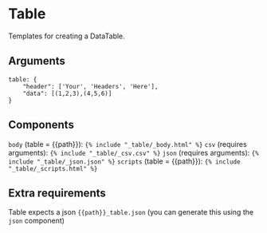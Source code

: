 # Table

Templates for creating a DataTable.

## Arguments

```
table: {
	"header": ['Your', 'Headers', 'Here'],
	"data": [(1,2,3),(4,5,6)]
}
```

## Components

`body` (table = {{path}}): `{% include "_table/_body.html" %}`
`csv` (requires arguments): `{% include "_table/_csv.csv" %}`
`json` (requires arguments): `{% include "_table/_json.json" %}`
`scripts` (table = {{path}}): `{% include "_table/_scripts.html" %}`

## Extra requirements

Table expects a json `{{path}}_table.json` (you can generate this using the `json` component)
